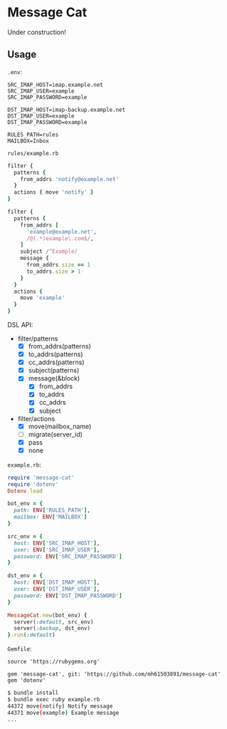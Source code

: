 # Message Cat

Under construction!

## Usage

`.env`:

```.env
SRC_IMAP_HOST=imap.example.net
SRC_IMAP_USER=example
SRC_IMAP_PASSWORD=example

DST_IMAP_HOST=imap-backup.example.net
DST_IMAP_USER=example
DST_IMAP_PASSWORD=example

RULES_PATH=rules
MAILBOX=Inbox
```

`rules/example.rb`

```ruby
filter {
  patterns {
    from_addrs 'notify@example.net'
  }
  actions { move 'notify' }
}

filter {
  patterns {
    from_addrs [
      'example@example.net',
      /@(.*)example\.com$/,
    ]
    subject /^Example/
    message {
      from_addrs.size == 1
      to_addrs.size > 1
    }
  }
  actions {
    move 'example'
  }
}
```

DSL API:

- filter/patterns
  - [x] from_addrs(patterns)
  - [x] to_addrs(patterns)
  - [x] cc_addrs(patterns)
  - [x] subject(patterns)
  - [x] message(&block)
    - [x] from_addrs
    - [x] to_addrs
    - [x] cc_addrs
    - [x] subject
- filter/actions
  - [x] move(mailbox_name)
  - [ ] migrate(server_id)
  - [x] pass
  - [x] none

`example.rb`:

```ruby
require 'message-cat'
require 'dotenv'
Dotenv.load

bot_env = {
  path: ENV['RULES_PATH'],
  mailbox: ENV['MAILBOX']
}

src_env = {
  host: ENV['SRC_IMAP_HOST'],
  user: ENV['SRC_IMAP_USER'],
  password: ENV['SRC_IMAP_PASSWORD']
}

dst_env = {
  host: ENV['DST_IMAP_HOST'],
  user: ENV['DST_IMAP_USER'],
  password: ENV['DST_IMAP_PASSWORD']
}

MessageCat.new(bot_env) {
  server(:default, src_env)
  server(:backup, dst_env)
}.run(:default)
```

`Gemfile`:

```Gemfile
source 'https://rubygems.org'

gem 'message-cat', git: 'https://github.com/mh61503891/message-cat'
gem 'dotenv'
```

```sh
$ bundle install
$ bundle exec ruby example.rb
44372 move(notify) Notify message
44371 move(example) Example message
...
```

